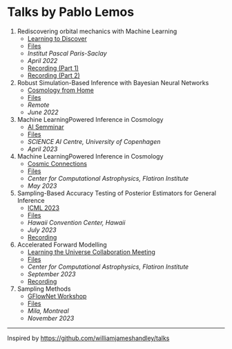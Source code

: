 # Talks by Pablo Lemos

1. Rediscovering orbital mechanics with Machine Learning
    - [Learning to Discover](https://indico.ijclab.in2p3.fr/event/5999/) 
    - [Files](talks/1-Learning_to_Discover-Paris-Apr22)  
    - _Institut Pascal Paris-Saclay_
    - _April 2022_ 
    - [Recording (Part 1)](https://indico.ijclab.in2p3.fr/event/5999/contributions/25931/attachments/18707/25107/Pablo_Lemos_part1_LTD2022.mp4)
    - [Recording (Part 2)](https://indico.ijclab.in2p3.fr/event/5999/contributions/25931/attachments/18707/25113/Pablo_Lemos_part2_LTD2022.mp4)
2. Robust Simulation-Based Inference with Bayesian Neural Networks
    - [Cosmology from Home](https://www.cosmologyfromhome.com) 
    - [Files](talks/2-Cosmology_from_Home-Remote-Jun22)  
    - _Remote_
    - _June 2022_ 
3. Machine LearningPowered Inference in Cosmology
    - [AI Semminar](https://ai.ku.dk/events/ai-seminar-machine-learning-powered-inference-in-cosmology/) 
    - [Files](talks/3-AI_Seminar-Copenhagen-Apr23)  
    - _SCIENCE AI Centre, University of Copenhagen_
    - _April 2023_
4. Machine LearningPowered Inference in Cosmology
    - [Cosmic Connections](https://indico.flatironinstitute.org/event/3624/)
    - [Files](talks/4-Cosmic-Connections-NY-May23)  
    - _Center for Computational Astrophysics, Flatiron Institute_
    - _May 2023_
5. Sampling-Based Accuracy Testing of Posterior Estimators for General Inference
    - [ICML 2023](https://icml.cc/virtual/2023/poster/24029) 
    - [Files](talks/5-ICML-Hawaii-Jul23)  
    - _Hawaii Convention Center, Hawaii_
    - _July 2023_
    - [Recording](https://icml.cc/virtual/2023/poster/24029)
6. Accelerated Forward Modelling
    - [Learning the Universe Collaboration Meeting](https://www.simonsfoundation.org/event/simons-collaboration-on-learning-the-universe-annual-meeting-2023/#:~:text=The%20Learning%20the%20Universe%20Collaboration%27s,two%20years%20of%20collaboration%20work.) 
    - [Files](talks/6-Learning-the-Universe-NY-Sept23)  
    - _Center for Computational Astrophysics, Flatiron Institute_
    - _September 2023_
    - [Recording](https://www.simonsfoundation.org/event/simons-collaboration-on-learning-the-universe-annual-meeting-2023/#:~:text=The%20Learning%20the%20Universe%20Collaboration%27s,two%20years%20of%20collaboration%20work.)
8. Sampling Methods
    - [GFlowNet Workshop]([https://icml.cc/virtual/2023/poster/24029](http://www.gflownet.org)) 
    - [Files](talks/8-GFN-Workshop-Montreal-Nov23)  
    - _Mila, Montreal_
    - _November 2023_
--- 
Inspired by https://github.com/williamjameshandley/talks
